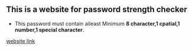 ## This is a website for password strength checker

- This password must contain aileast Minimum **8 character,1 cpatial,1 number,1 special character**.
  
[website link](https://surya-palanisamy.github.io/passwd_checker)

